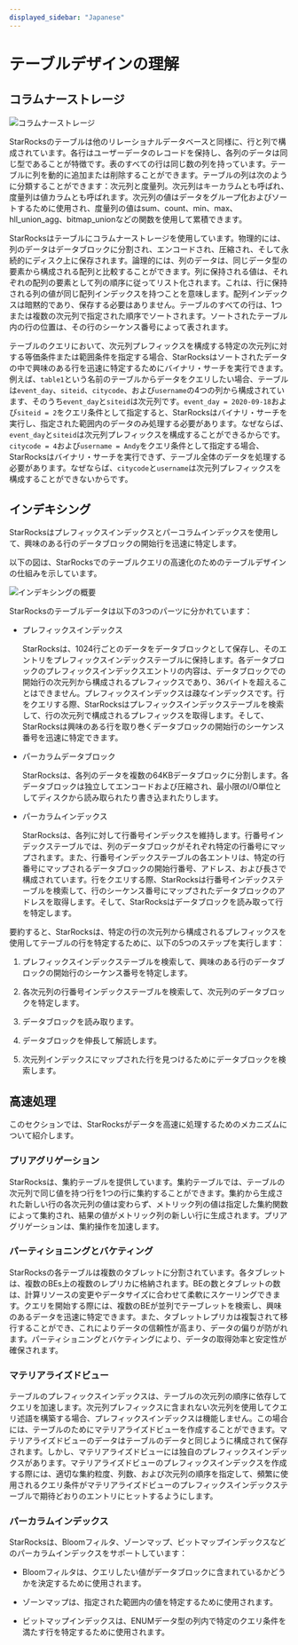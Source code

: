 ```yaml
---
displayed_sidebar: "Japanese"
---
```


# テーブルデザインの理解

## コラムナーストレージ

![コラムナーストレージ](../assets/3.1-1.png)

StarRocksのテーブルは他のリレーショナルデータベースと同様に、行と列で構成されています。各行はユーザーデータのレコードを保持し、各列のデータは同じ型であることが特徴です。表のすべての行は同じ数の列を持っています。テーブルに列を動的に追加または削除することができます。テーブルの列は次のように分類することができます：次元列と度量列。次元列はキーカラムとも呼ばれ、度量列は値カラムとも呼ばれます。次元列の値はデータをグループ化およびソートするために使用され、度量列の値はsum、count、min、max、hll_union_agg、bitmap_unionなどの関数を使用して累積できます。

StarRocksはテーブルにコラムナーストレージを使用しています。物理的には、列のデータはデータブロックに分割され、エンコードされ、圧縮され、そして永続的にディスク上に保存されます。論理的には、列のデータは、同じデータ型の要素から構成される配列と比較することができます。列に保持される値は、それぞれの配列の要素として列の順序に従ってリスト化されます。これは、行に保持される列の値が同じ配列インデックスを持つことを意味します。配列インデックスは暗黙的であり、保存する必要はありません。テーブルのすべての行は、1つまたは複数の次元列で指定された順序でソートされます。ソートされたテーブル内の行の位置は、その行のシーケンス番号によって表されます。

テーブルのクエリにおいて、次元列プレフィックスを構成する特定の次元列に対する等価条件または範囲条件を指定する場合、StarRocksはソートされたデータの中で興味のある行を迅速に特定するためにバイナリ・サーチを実行できます。例えば、`table1`という名前のテーブルからデータをクエリしたい場合、テーブルは`event_day`、`siteid`、`citycode`、および`username`の4つの列から構成されています、そのうち`event_day`と`siteid`は次元列です。`event_day = 2020-09-18`および`siteid = 2`をクエリ条件として指定すると、StarRocksはバイナリ・サーチを実行し、指定された範囲内のデータのみ処理する必要があります。なぜならば、`event_day`と`siteid`は次元列プレフィックスを構成することができるからです。`citycode = 4`および`username = Andy`をクエリ条件として指定する場合、StarRocksはバイナリ・サーチを実行できず、テーブル全体のデータを処理する必要があります。なぜならば、`citycode`と`username`は次元列プレフィックスを構成することができないからです。

## インデキシング

StarRocksはプレフィックスインデックスとパーコラムインデックスを使用して、興味のある行のデータブロックの開始行を迅速に特定します。

以下の図は、StarRocksでのテーブルクエリの高速化のためのテーブルデザインの仕組みを示しています。

![インデキシングの概要](../assets/3.1-2.png)

StarRocksのテーブルデータは以下の3つのパーツに分かれています：

- プレフィックスインデックス
  
  StarRocksは、1024行ごとのデータをデータブロックとして保存し、そのエントリをプレフィックスインデックステーブルに保持します。各データブロックのプレフィックスインデックスエントリの内容は、データブロックでの開始行の次元列から構成されるプレフィックスであり、36バイトを超えることはできません。プレフィックスインデックスは疎なインデックスです。行をクエリする際、StarRocksはプレフィックスインデックステーブルを検索して、行の次元列で構成されるプレフィックスを取得します。そして、StarRocksは興味のある行を取り巻くデータブロックの開始行のシーケンス番号を迅速に特定できます。

- パーカラムデータブロック
  
  StarRocksは、各列のデータを複数の64KBデータブロックに分割します。各データブロックは独立してエンコードおよび圧縮され、最小限のI/O単位としてディスクから読み取られたり書き込まれたりします。

- パーカラムインデックス
  
  StarRocksは、各列に対して行番号インデックスを維持します。行番号インデックステーブルでは、列のデータブロックがそれぞれ特定の行番号にマップされます。また、行番号インデックステーブルの各エントリは、特定の行番号にマップされるデータブロックの開始行番号、アドレス、および長さで構成されています。行をクエリする際、StarRocksは行番号インデックステーブルを検索して、行のシーケンス番号にマップされたデータブロックのアドレスを取得します。そして、StarRocksはデータブロックを読み取って行を特定します。

要約すると、StarRocksは、特定の行の次元列から構成されるプレフィックスを使用してテーブルの行を特定するために、以下の5つのステップを実行します：

1. プレフィックスインデックステーブルを検索して、興味のある行のデータブロックの開始行のシーケンス番号を特定します。

2. 各次元列の行番号インデックステーブルを検索して、次元列のデータブロックを特定します。

3. データブロックを読み取ります。

4. データブロックを伸長して解読します。

5. 次元列インデックスにマップされた行を見つけるためにデータブロックを検索します。

## 高速処理

このセクションでは、StarRocksがデータを高速に処理するためのメカニズムについて紹介します。

### プリアグリゲーション

StarRocksは、集約テーブルを提供しています。集約テーブルでは、テーブルの次元列で同じ値を持つ行を1つの行に集約することができます。集約から生成された新しい行の各次元列の値は変わらず、メトリック列の値は指定した集約関数によって集約され、結果の値がメトリック列の新しい行に生成されます。プリアグリゲーションは、集約操作を加速します。

### パーティショニングとバケティング

StarRocksの各テーブルは複数のタブレットに分割されています。各タブレットは、複数のBEs上の複数のレプリカに格納されます。BEの数とタブレットの数は、計算リソースの変更やデータサイズに合わせて柔軟にスケーリングできます。クエリを開始する際には、複数のBEが並列でテーブレットを検索し、興味のあるデータを迅速に特定できます。また、タブレットレプリカは複製されて移行することができ、これによりデータの信頼性が高まり、データの偏りが防がれます。パーティショニングとバケティングにより、データの取得効率と安定性が確保されます。

### マテリアライズドビュー

テーブルのプレフィックスインデックスは、テーブルの次元列の順序に依存してクエリを加速します。次元列プレフィックスに含まれない次元列を使用してクエリ述語を構築する場合、プレフィックスインデックスは機能しません。この場合には、テーブルのためにマテリアライズドビューを作成することができます。マテリアライズドビューのデータはテーブルのデータと同じように構成されて保存されます。しかし、マテリアライズドビューには独自のプレフィックスインデックスがあります。マテリアライズドビューのプレフィックスインデックスを作成する際には、適切な集約粒度、列数、および次元列の順序を指定して、頻繁に使用されるクエリ条件がマテリアライズドビューのプレフィックスインデックステーブルで期待どおりのエントリにヒットするようにします。

### パーカラムインデックス

StarRocksは、Bloomフィルタ、ゾーンマップ、ビットマップインデックスなどのパーカラムインデックスをサポートしています：

- Bloomフィルタは、クエリしたい値がデータブロックに含まれているかどうかを決定するために使用されます。

- ゾーンマップは、指定された範囲内の値を特定するために使用されます。

- ビットマップインデックスは、ENUMデータ型の列内で特定のクエリ条件を満たす行を特定するために使用されます。